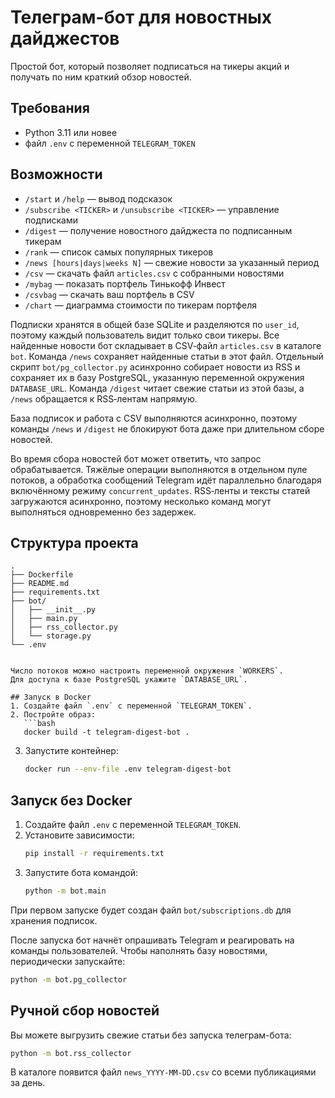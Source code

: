 
# Телеграм-бот для новостных дайджестов

Простой бот, который позволяет подписаться на тикеры акций и получать по ним краткий обзор новостей.

## Требования
- Python 3.11 или новее
- файл `.env` c переменной `TELEGRAM_TOKEN`

## Возможности
- `/start` и `/help` — вывод подсказок
- `/subscribe <TICKER>` и `/unsubscribe <TICKER>` — управление подписками
- `/digest` — получение новостного дайджеста по подписанным тикерам
- `/rank` — список самых популярных тикеров
- `/news [hours|days|weeks N]` — свежие новости за указанный период
- `/csv` — скачать файл `articles.csv` с собранными новостями
- `/mybag` — показать портфель Тинькофф Инвест
- `/csvbag` — скачать ваш портфель в CSV
- `/chart` — диаграмма стоимости по тикерам портфеля


Подписки хранятся в общей базе SQLite и разделяются по `user_id`, поэтому
каждый пользователь видит только свои тикеры.
Все найденные новости бот складывает в CSV‑файл `articles.csv` в каталоге `bot`.
Команда `/news` сохраняет найденные статьи в этот файл.
Отдельный скрипт `bot/pg_collector.py` асинхронно собирает новости из RSS и
сохраняет их в базу PostgreSQL, указанную переменной окружения `DATABASE_URL`.
Команда `/digest` читает свежие статьи из этой базы, а `/news` обращается
к RSS‑лентам напрямую.


База подписок и работа с CSV выполняются асинхронно, поэтому команды
`/news` и `/digest` не блокируют бота даже при длительном сборе новостей.

Во время сбора новостей бот может ответить, что запрос обрабатывается.
Тяжёлые операции выполняются в отдельном пуле потоков, а обработка
сообщений Telegram идёт параллельно благодаря включённому режиму
`concurrent_updates`. RSS‑ленты и тексты статей загружаются асинхронно,
поэтому несколько команд могут выполняться одновременно без задержек.

## Структура проекта
```
.
├── Dockerfile
├── README.md
├── requirements.txt
├── bot/
│   ├── __init__.py
│   ├── main.py
│   ├── rss_collector.py
│   └── storage.py
└── .env


Число потоков можно настроить переменной окружения `WORKERS`.
Для доступа к базе PostgreSQL укажите `DATABASE_URL`.

## Запуск в Docker
1. Создайте файл `.env` с переменной `TELEGRAM_TOKEN`.
2. Постройте образ:
   ```bash
   docker build -t telegram-digest-bot .
   ```
3. Запустите контейнер:

   ```bash
   docker run --env-file .env telegram-digest-bot
   ```

## Запуск без Docker
1. Создайте файл `.env` с переменной `TELEGRAM_TOKEN`.
2. Установите зависимости:
   ```bash
   pip install -r requirements.txt
   ```
3. Запустите бота командой:
   ```bash
   python -m bot.main
   ```

При первом запуске будет создан файл `bot/subscriptions.db` для хранения подписок.


После запуска бот начнёт опрашивать Telegram и реагировать на команды пользователей.
Чтобы наполнять базу новостями, периодически запускайте:

```bash
python -m bot.pg_collector
```

## Ручной сбор новостей
Вы можете выгрузить свежие статьи без запуска телеграм-бота:

```bash
python -m bot.rss_collector
```

В каталоге появится файл `news_YYYY-MM-DD.csv` со всеми публикациями за день.



